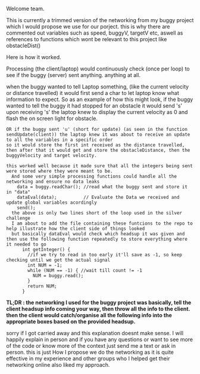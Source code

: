 Welcome team.


This is currently a trimmed version of the networking from my buggy project which I would propose we use for our porject.
  this is why there are commented out variables such as speed, buggyV, targetV etc, aswell as references to functions which wont be relevant to this project like obstacleDist()

Here is how it worked.

Processing (the client/laptop) would continuously check (once per loop) to see if the buggy (server) sent anything. anything at all.

when the buggy wanted to tell Laptop something, (like the current velocity or distance travelled)
  it would first send a char to let laptop know what information to expect.
    So as an example of how this might look, if the buggy wanted to tell the buggy it had stopped for an obstacle it would send 's'
    upon receiving 's' the laptop knew to display the current velocity as 0 and flash the on screen light for obstacle.

    OR if the buggy sent 'u' (short for update) (as seen in the function sendUpdate(client)) the laptop knew it was about to receive an update to all the variables in a specific order
    so it would store the first int received as the distance travelled, then after that it would get and store the obstacleDistance, then the buggyVelocity and target velocity.

    this worked well because it made sure that all the integers being sent were stored where they were meant to be. 
      And some very simple processing functions could handle all the networking and ensure no data leaks
        data = buggy.readChar(); //read what the buggy sent and store it in "data"
        dataEval(data);          // Evaluate the Data we received and update global variables acordingly
        send();
      the above is only two lines short of the loop used in the silver challenge
      I am about to add the file containing these funtcions to the repo to help illustrate how the client side of things looked
      but basically dataEval would check which headsup it was given and then use the following function repeatedly to store everything where it needed to go 
          int getInteger() {
            //if we try to read in too early it'll save as -1, so keep checking until we get the actual signal
            int NUM = -1;
            while (NUM == -1) { //wait till count != -1
              NUM = buggy.read();
            }
            return NUM;
          }

**TL;DR : the networking I used for the buggy project was basically, tell the client headsup info coming your way, then throw all the info to the client.
        then the client would catch/organise all the following info into the appropriate boxes based on the provided headsup.**

sorry if I got carried away and this explanation doesnt make sense. I will happily explain in person and if you have any questions or want to see more of the code or know more of the context
just send me a text or ask in person. this is just How I propose we do the networking as it is quite effective in my experience and other groups who I helped get their networking online also liked my approach.
